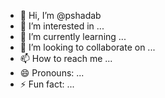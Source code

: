 - 👋 Hi, I’m @pshadab
- 👀 I’m interested in ...
- 🌱 I’m currently learning ...
- 💞️ I’m looking to collaborate on ...
- 📫 How to reach me ...
- 😄 Pronouns: ...
- ⚡ Fun fact: ...

<!---
pshadab/pshadab is a ✨ special ✨ repository because its `README.md` (this file) appears on your GitHub profile.
You can click the Preview link to take a look at your changes.
--->
